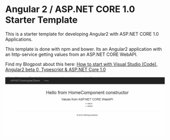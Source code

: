 # Angular 2 / ASP.NET CORE 1.0 Starter Template

This is a starter template for developing Angular2 with ASP.NET CORE 1.0 Applications.

This template is done with npm and bower. Its an Angular2 application with an http-service getting values from an ASP.NET CORE WebAPI.

Find my Blogpost about this here:
<a href="http://offering.solutions/articles/asp-net/how-to-start-with-visual-studio-code-angular2-beta-0-typescript-asp-net-core-1-0/">How to start with Visual Studio (Code), Angular2 beta 0, Typescript & ASP.NET Core 1.0 </a>

<img src="./_gitAssets/01.jpg"/>
